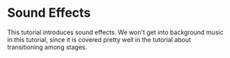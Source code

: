 # Sound Effects

This tutorial introduces sound effects.  We won't get into background music in
this tutorial, since it is covered pretty well in the tutorial about
transitioning among stages.
